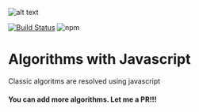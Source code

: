 ![alt text](./redis-node.jpg)

[![Build Status](https://travis-ci.org/wooltar/algorithms.svg?branch=master)](https://travis-ci.org/wooltar/algorithms)
![npm](https://img.shields.io/npm/v/npm.svg)

# Algorithms with Javascript

Classic algoritms are resolved using javascript


#### You can add more algorithms. Let me a PR!!!
 